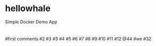 # hellowhale
Simple Docker Demo App
#
#first comments
#2
#3
#3
#4
#5
#6
#7
#8
#9
#10
#11
#12
@44
#we
#32
